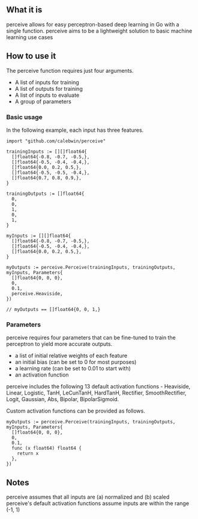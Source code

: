 ## What it is
perceive allows for easy perceptron-based deep learning in Go with a single function. perceive aims to be a lightweight solution to basic machine learning use cases

## How to use it
The perceive function requires just four arguments.
- A list of inputs for training
- A list of outputs for training
- A list of inputs to evaluate
- A group of parameters

### Basic usage

In the following example, each input has three features.
```golang
import "github.com/calebwin/perceive"

trainingInputs := [][]float64{
  []float64{-0.8, -0.7, -0.5,},
  []float64{-0.5, -0.4, -0.4,},
  []float64{0.0, 0.2, 0.5,},
  []float64{-0.5, -0.5, -0.4,},
  []float64{0.7, 0.8, 0.9,},
}

trainingOutputs := []float64{
  0,
  0,
  1,
  0,
  1,
}

myInputs := [][]float64{
  []float64{-0.8, -0.7, -0.5,},
  []float64{-0.5, -0.4, -0.4,},
  []float64{0.0, 0.2, 0.5,},
}

myOutputs := perceive.Perceive(trainingInputs, trainingOutputs, myInputs, Parameters{
  []float64{0, 0, 0},
  0,
  0.1,
  perceive.Heaviside,
})

// myOutputs == []float64{0, 0, 1,}
```

### Parameters
perceive requires four parameters that can be fine-tuned to train the perceptron to yield more accurate outputs.
- a list of initial relative weights of each feature
- an initial bias (can be set to 0 for most purposes)
- a learning rate (can be set to 0.01 to start with)
- an activation function

perceive includes the following 13 default activation functions - Heaviside, Linear, Logistic, TanH, LeCunTanH, HardTanH, Rectifier, SmoothRectifier, Logit, Gaussian, Abs, Bipolar, BipolarSigmoid.

Custom activation functions can be provided as follows.
```
myOutputs := perceive.Perceive(trainingInputs, trainingOutputs, myInputs, Parameters{
  []float64{0, 0, 0},
  0,
  0.1,
  func (x float64) float64 {
    return x
  },
})
```

## Notes
perceive assumes that all inputs are (a) normalized and (b) scaled
perceive's default activation functions assume inputs are within the range (-1, 1)
